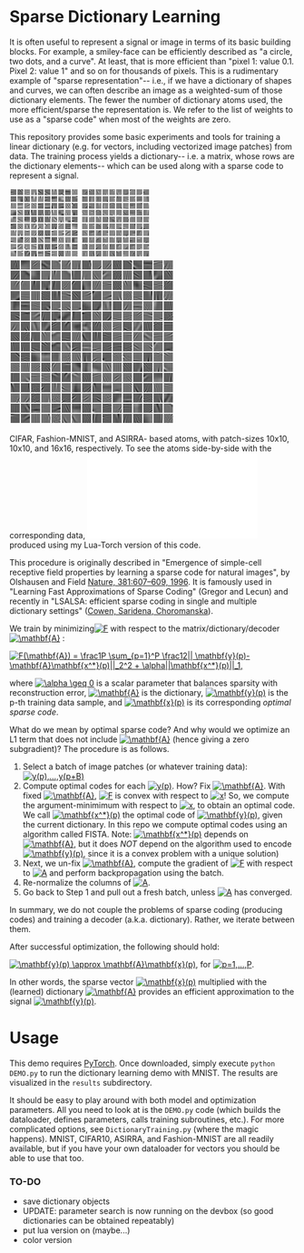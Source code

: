 # Sparse Dictionary Learning
It is often useful to represent a signal or image in terms of its basic building blocks. For example, a smiley-face can be efficiently described as "a circle, two dots, and a curve". At least, that is more efficient than "pixel 1: value 0.1. Pixel 2: value 1" and so on for thousands of pixels. This is a rudimentary example of "sparse representation"-- i.e., if we have a dictionary of shapes and curves, we can often describe an image as a weighted-sum of those dictionary elements. The fewer the number of dictionary atoms used, the more efficient/sparse the representation is. We refer to the list of weights to use as a "sparse code" when most of the weights are zero.

This repository provides some basic experiments and tools for training a linear dictionary (e.g. for vectors, including vectorized image patches) from data.
The training process yields a dictionary-- i.e. a matrix, whose rows are the dictionary elements-- which can be used along with a sparse code to represent a signal.

![CIFAR10](paramSearchResults/CIFAR1010_0210.png)
![F-mnist10](paramSearchResults/FashionMNIST10_0220.png)
![asirra16](paramSearchResults/ASIRRA16_0000.png)

CIFAR, Fashion-MNIST, and ASIRRA- based atoms, with patch-sizes 10x10, 10x10, and 16x16, respectively. To see the atoms side-by-side with the corresponding data, ![see this slide](data_atoms_compraison.pdf) produced using my Lua-Torch version of this code.

This procedure is originally described in "Emergence of simple-cell receptive field properties by learning a sparse code for natural images", by Olshausen and Field [Nature, 381:607–609, 1996](https://www.nature.com/articles/381607a0).
It is famously used in "Learning Fast Approximations of Sparse Coding" (Gregor and Lecun)
 and recently in "LSALSA: efficient sparse coding in single and multiple dictionary settings" ([Cowen, Saridena, Choromanska](https://arxiv.org/abs/1802.06875)).

We train by minimizing<a href="https://www.codecogs.com/eqnedit.php?latex=F" target="_blank"><img src="https://latex.codecogs.com/gif.latex?F" title="F" /></a>
with respect to the matrix/dictionary/decoder <a href="https://www.codecogs.com/eqnedit.php?latex=\mathbf{A}" target="_blank"><img src="https://latex.codecogs.com/gif.latex?\mathbf{A}" title="\mathbf{A}" /></a>
:

<a href="https://www.codecogs.com/eqnedit.php?latex=F(\mathbf{A})&space;=&space;\frac1P&space;\sum_{p=1}^P&space;\frac12||&space;\mathbf{y}(p)-\mathbf{A}\mathbf{x^*}(p)||_2^2&space;&plus;&space;\alpha||\mathbf{x^*}(p)||_1," target="_blank"><img src="https://latex.codecogs.com/gif.latex?F(\mathbf{A})&space;=&space;\frac1P&space;\sum_{p=1}^P&space;\frac12||&space;\mathbf{y}(p)-\mathbf{A}\mathbf{x^*}(p)||_2^2&space;&plus;&space;\alpha||\mathbf{x^*}(p)||_1," title="F(\mathbf{A}) = \frac1P \sum_{p=1}^P \frac12|| \mathbf{y}(p)-\mathbf{A}\mathbf{x^*}(p)||_2^2 + \alpha||\mathbf{x^*}(p)||_1," /></a>

where
<a href="https://www.codecogs.com/eqnedit.php?latex=\alpha&space;\geq&space;0" target="_blank"><img src="https://latex.codecogs.com/gif.latex?\alpha&space;\geq&space;0" title="\alpha \geq 0" /></a>
 is a scalar parameter that balances sparsity with reconstruction error,
<a href="https://www.codecogs.com/eqnedit.php?latex=\mathbf{A}" target="_blank"><img src="https://latex.codecogs.com/gif.latex?\mathbf{A}" title="\mathbf{A}" /></a>
 is the dictionary,
<a href="https://www.codecogs.com/eqnedit.php?latex=\mathbf{y}(p)" target="_blank"><img src="https://latex.codecogs.com/gif.latex?\mathbf{y}(p)" title="\mathbf{y}(p)" /></a>
is the p-th training data sample, and
<a href="https://www.codecogs.com/eqnedit.php?latex=\mathbf{x}(p)" target="_blank"><img src="https://latex.codecogs.com/gif.latex?\mathbf{x}(p)" title="\mathbf{x}(p)" /></a>
is its corresponding _optimal sparse code_.

What do we mean by optimal sparse code? And why would we optimize an L1 term that does not include
<a href="https://www.codecogs.com/eqnedit.php?latex=\mathbf{A}" target="_blank"><img src="https://latex.codecogs.com/gif.latex?\mathbf{A}" title="\mathbf{A}" /></a>
(hence giving a zero subgradient)? The procedure is as follows.
1. Select a batch of image patches (or whatever training data): <a href="https://www.codecogs.com/eqnedit.php?latex=y(p),...,y(p&plus;B)" target="_blank"><img src="https://latex.codecogs.com/gif.latex?y(p),...,y(p&plus;B)" title="y(p),...,y(p+B)" /></a>
2. Compute optimal codes for each <a href="https://www.codecogs.com/eqnedit.php?latex=y(p)" target="_blank"><img src="https://latex.codecogs.com/gif.latex?y(p)" title="y(p)" /></a>.
How? Fix <a href="https://www.codecogs.com/eqnedit.php?latex=\mathbf{A}" target="_blank"><img src="https://latex.codecogs.com/gif.latex?\mathbf{A}" title="\mathbf{A}" /></a>.
With fixed <a href="https://www.codecogs.com/eqnedit.php?latex=\mathbf{A}" target="_blank"><img src="https://latex.codecogs.com/gif.latex?\mathbf{A}" title="\mathbf{A}" /></a>, <a href="https://www.codecogs.com/eqnedit.php?latex=F" target="_blank"><img src="https://latex.codecogs.com/gif.latex?F" title="F" /></a>
is convex with respect to <a href="https://www.codecogs.com/eqnedit.php?latex=x" target="_blank"><img src="https://latex.codecogs.com/gif.latex?x" title="x" /></a>!
So, we compute the argument-minimimum with respect to <a href="https://www.codecogs.com/eqnedit.php?latex=x" target="_blank"><img src="https://latex.codecogs.com/gif.latex?x" title="x" /></a>,
to obtain an optimal code. We call  <a href="https://www.codecogs.com/eqnedit.php?latex=\mathbf{x^*}(p)" target="_blank"><img src="https://latex.codecogs.com/gif.latex?\mathbf{x^*}(p)" title="\mathbf{x^*}(p)" /></a>
the optimal code of <a href="https://www.codecogs.com/eqnedit.php?latex=\mathbf{y}(p)" target="_blank"><img src="https://latex.codecogs.com/gif.latex?\mathbf{y}(p)" title="\mathbf{y}(p)" /></a>,
given the current dictionary. In this repo we compute optimal codes using an algorithm called FISTA.
Note: <a href="https://www.codecogs.com/eqnedit.php?latex=\mathbf{x^*}(p)" target="_blank"><img src="https://latex.codecogs.com/gif.latex?\mathbf{x^*}(p)" title="\mathbf{x^*}(p)" /></a>
depends on 
<a href="https://www.codecogs.com/eqnedit.php?latex=\mathbf{A}" target="_blank"><img src="https://latex.codecogs.com/gif.latex?\mathbf{A}" title="\mathbf{A}" /></a>,
but it does *NOT* depend on the algorithm used to encode <a href="https://www.codecogs.com/eqnedit.php?latex=\mathbf{y}(p)" target="_blank"><img src="https://latex.codecogs.com/gif.latex?\mathbf{y}(p)" title="\mathbf{y}(p)" /></a>,
since it is a convex problem with a unique solution) 
3. Next, we un-fix <a href="https://www.codecogs.com/eqnedit.php?latex=\mathbf{A}" target="_blank"><img src="https://latex.codecogs.com/gif.latex?\mathbf{A}" title="\mathbf{A}" /></a>, compute the gradient of <a href="https://www.codecogs.com/eqnedit.php?latex=F" target="_blank"><img src="https://latex.codecogs.com/gif.latex?F" title="F" /></a>
with respect to <a href="https://www.codecogs.com/eqnedit.php?latex=A" target="_blank"><img src="https://latex.codecogs.com/gif.latex?A" title="A" /></a>
and perform backpropagation using the batch. 
4. Re-normalize the columns of <a href="https://www.codecogs.com/eqnedit.php?latex=A" target="_blank"><img src="https://latex.codecogs.com/gif.latex?A" title="A" /></a>.
5. Go back to Step 1 and pull out a fresh batch, unless <a href="https://www.codecogs.com/eqnedit.php?latex=A" target="_blank"><img src="https://latex.codecogs.com/gif.latex?A" title="A" /></a> has converged.

In summary, we do not couple the problems of sparse coding (producing codes) and training a decoder (a.k.a. dictionary). Rather, we iterate between them.

After successful optimization, the following should hold:

<a href="https://www.codecogs.com/eqnedit.php?latex=\mathbf{y}(p)&space;\approx&space;\mathbf{A}\mathbf{x}(p)," target="_blank"><img src="https://latex.codecogs.com/gif.latex?\mathbf{y}(p)&space;\approx&space;\mathbf{A}\mathbf{x}(p)," title="\mathbf{y}(p) \approx \mathbf{A}\mathbf{x}(p)," /></a>
for <a href="https://www.codecogs.com/eqnedit.php?latex=p=1,...,P" target="_blank"><img src="https://latex.codecogs.com/gif.latex?p=1,...,P" title="p=1,...,P" /></a>.

In other words, the sparse vector <a href="https://www.codecogs.com/eqnedit.php?latex=\mathbf{x}(p)" target="_blank"><img src="https://latex.codecogs.com/gif.latex?\mathbf{x}(p)" title="\mathbf{x}(p)" /></a>
multiplied with the (learned) dictionary <a href="https://www.codecogs.com/eqnedit.php?latex=\mathbf{A}" target="_blank"><img src="https://latex.codecogs.com/gif.latex?\mathbf{A}" title="\mathbf{A}" /></a>
provides an efficient approximation to the signal <a href="https://www.codecogs.com/eqnedit.php?latex=\mathbf{y}(p)" target="_blank"><img src="https://latex.codecogs.com/gif.latex?\mathbf{y}(p)" title="\mathbf{y}(p)" /></a>.

# Usage
This demo requires [PyTorch](https://pytorch.org/). Once downloaded, simply execute `python DEMO.py` to run the dictionary learning demo with MNIST. The results are visualized in the `results` subdirectory.

It should be easy to play around with both model and optimization parameters.
All you need to look at is the `DEMO.py` code (which builds the dataloader, defines parameters, calls training subroutines, etc.). 
For more complicated options, see `DictionaryTraining.py` (where the magic happens). MNIST, CIFAR10, ASIRRA, and Fashion-MNIST are all readily available, but if you have your own dataloader for vectors you should be able to use that too.

### TO-DO
* save dictionary objects
* UPDATE: parameter search is now running on the devbox (so good dictionaries can be obtained repeatably)
* put lua version on (maybe...)
* color version

